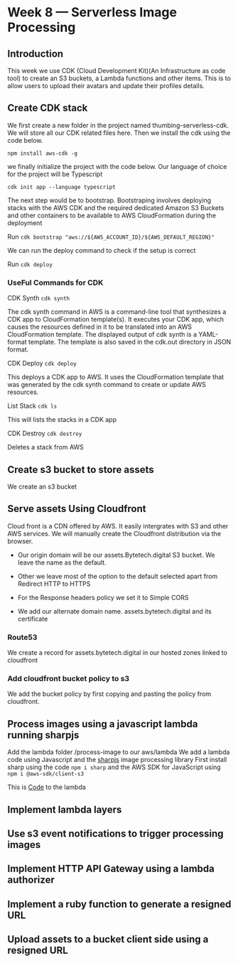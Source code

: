# Week 8 — Serverless Image Processing

## Introduction
This week we use CDK (Cloud Development Kit)(An Infrastructure as code tool) to create an S3 buckets, a Lambda functions and other items. This is to allow users to upload their avatars and update their profiles details.
## Create CDK stack
We first create a new folder in the project named thumbing-serverless-cdk. We will store all our CDK related files here.
Then we install the cdk using the code below.

```npm install aws-cdk -g  ```

we finally initialize the project with the code below. Our language of choice for the project will be Typescript

``` cdk init app --language typescript ```

The next step would be to bootstrap. Bootstraping involves deploying stacks with the AWS CDK and the required dedicated Amazon S3 Buckets and other containers to be available to AWS CloudFormation during the deployment

Run ``` cdk bootstrap "aws://${AWS_ACCOUNT_ID}/${AWS_DEFAULT_REGION}" ```

We can run the deploy command to check if the setup is correct

Run ```cdk deploy ```


### UseFul Commands for CDK
CDK Synth ``` cdk synth ```

The cdk synth command in AWS is a command-line tool that synthesizes a CDK app to CloudFormation template(s). It executes your CDK app, which causes the resources defined in it to be translated into an AWS CloudFormation template. The displayed output of cdk synth is a YAML-format template. The template is also saved in the cdk.out directory in JSON format.

CDK Deploy ``` cdk deploy ```

This deploys a CDK app to AWS. It uses the CloudFormation template that was generated by the cdk synth command to create or update AWS resources.

List Stack ``` cdk ls ```

This will lists the stacks in a CDK app

CDK Destroy ``` cdk destroy ```

Deletes a stack from AWS

 
## Create s3 bucket to store assets

We create an s3 bucket


## Serve assets Using Cloudfront
Cloud front is a CDN offered by AWS. It easily intergrates with S3 and other AWS services. We will manually create the Cloudfront distribution via the browser.

* Our origin domain will be our assets.Bytetech.digital S3 bucket. We leave the name as the default.

* Other we leave most of the option to the default selected apart from Redirect HTTP to HTTPS

* For the Response headers policy we set it to Simple CORS

* We add our alternate domain name. assets.bytetech.digital and its certificate

### Route53
We create a record for assets.bytetech.digital in our hosted zones linked to cloudfront

### Add cloudfront bucket policy to s3
We add the bucket policy by first copying and pasting the policy from cloudfront.

## Process images using a javascript lambda running sharpjs
Add the lambda folder /process-image to our aws/lambda
We add a lambda code using Javascript and the [sharpjs](https://sharp.pixelplumbing.com/install) image processing library
First install sharp using the code ``` npm i sharp ``` and the AWS SDK for JavaScript using ```npm i @aws-sdk/client-s3 ```

This is [Code](aws/lambdas/process-images/index.js) to the lambda

## Implement lambda layers
## Use s3 event notifications to trigger processing images
## Implement HTTP API Gateway using a lambda authorizer
## Implement a ruby function to generate a resigned URL
## Upload assets to a bucket client side using a resigned URL